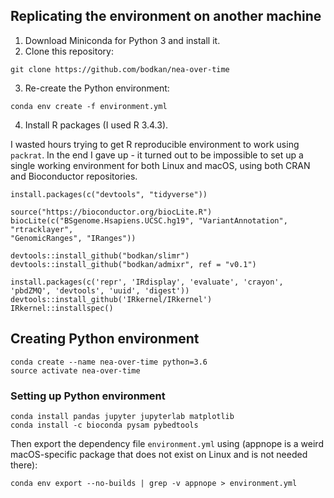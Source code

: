 ## Replicating the environment on another machine

1. Download Miniconda for Python 3 and install it.
2. Clone this repository:

```
git clone https://github.com/bodkan/nea-over-time
```

3. Re-create the Python environment:

```
conda env create -f environment.yml
```

4. Install R packages (I used R 3.4.3).

I wasted hours trying to get R reproducible environment to work using `packrat`.
In the end I gave up - it turned out to be impossible to set up a single
working environment for both Linux and macOS, using both CRAN and Bioconductor
repositories.

```
install.packages(c("devtools", "tidyverse"))

source("https://bioconductor.org/biocLite.R")
biocLite(c("BSgenome.Hsapiens.UCSC.hg19", "VariantAnnotation", "rtracklayer",
"GenomicRanges", "IRanges"))

devtools::install_github("bodkan/slimr")
devtools::install_github("bodkan/admixr", ref = "v0.1")

install.packages(c('repr', 'IRdisplay', 'evaluate', 'crayon', 'pbdZMQ', 'devtools', 'uuid', 'digest'))
devtools::install_github('IRkernel/IRkernel')
IRkernel::installspec()
```

## Creating Python environment
```
conda create --name nea-over-time python=3.6
source activate nea-over-time
```

### Setting up Python environment

```
conda install pandas jupyter jupyterlab matplotlib
conda install -c bioconda pysam pybedtools
```

Then export the dependency file `environment.yml` using (appnope is a weird
macOS-specific package that does not exist on Linux and is not needed there):

```
conda env export --no-builds | grep -v appnope > environment.yml
```
